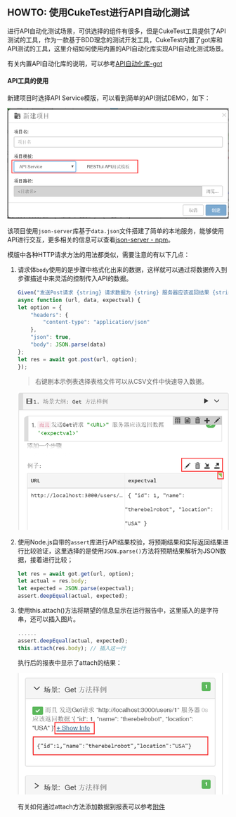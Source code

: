 ## HOWTO: 使用CukeTest进行API自动化测试

进行API自动化测试场景，可供选择的组件有很多，但是CukeTest工具提供了API测试的工具，作为一款基于BDD理念的测试开发工具，CukeTest内置了got库和API测试的工具，这里介绍如何使用内置的API自动化库实现API自动化测试场景。

有关内置API自动化库的说明，可以参考[API自动化库-got](../../node_api/api_got.md)

#### API工具的使用

新建项目时选择API Service模版，可以看到简单的API测试DEMO，如下：  

![新建项目-API模版](./assets/api/api_new_project.png)  

该项目使用`json-server`库基于`data.json`文件搭建了简单的本地服务，能够使用API进行交互，更多相关的信息可以查看[json-server - npm](https://www.npmjs.com/package/json-server)。  

模版中各种HTTP请求方法的用法都类似，需要注意的有以下几点：  

1. 请求体`body`使用的是步骤中格式化出来的数据，这样就可以通过将数据传入到步骤描述中来灵活的控制传入API的数据。
   
    ```js
    Given("发送Post请求 {string} 请求数据为 {string} 服务器应该返回结果 {string}", 
    async function (url, data, expectval) {
    let option = {
        "headers": {
            "content-type": "application/json"
        },
        "json": true,
        "body": JSON.parse(data)
    };
    let res = await got.post(url, option);
    });
    ```

    >右键剧本示例表选择表格文件可以从CSV文件中快速导入数据。

    ![](assets/api/api_example_table.png)

2. 使用Node.js自带的`assert`库进行API结果校验，将预期结果和实际返回结果进行比较验证，这里选择的是使用`JSON.parse()`方法将预期结果解析为JSON数据，接着进行比较；
   
    ```js
    let res = await got.get(url, option);
    let actual = res.body;
    let expected = JSON.parse(expectval);
    assert.deepEqual(actual, expected);
    ```

3. 使用this.attach()方法将期望的信息显示在运行报告中，这里插入的是字符串，还可以插入图片。

   ```js
   ......
   assert.deepEqual(actual, expected);
   this.attach(res.body); // 插入这一行
   ```

   执行后的报表中显示了attach的结果：

   ![](assets/api/api_this_attach.png)


   有关如何通过attach方法添加数据到报表可以参考[附件](../../cucumber/support_files/attachments.md)
